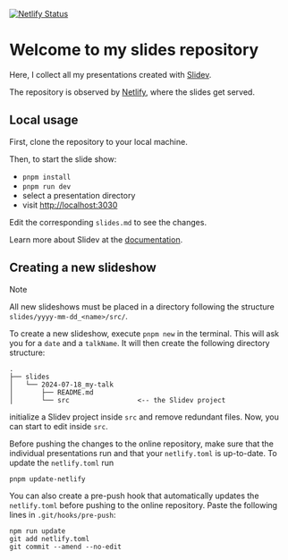 [![Netlify Status](https://api.netlify.com/api/v1/badges/c682e67c-3cf8-4aa2-aa45-e437e47a7597/deploy-status)](https://app.netlify.com/projects/markusritschel-talks/deploys)


# Welcome to my slides repository

Here, I collect all my presentations created with [Slidev](https://github.com/slidevjs/slidev).

The repository is observed by [Netlify](https://www.netlify.com/), where the slides get served.



## Local usage

First, clone the repository to your local machine.

Then, to start the slide show:

- `pnpm install`
- `pnpm run dev`
- select a presentation directory
- visit <http://localhost:3030>

Edit the corresponding `slides.md` to see the changes.

Learn more about Slidev at the [documentation](https://sli.dev/).


## Creating a new slideshow

> [!NOTE]
> All new slideshows must be placed in a directory following the structure `slides/yyyy-mm-dd_<name>/src/`.

To create a new slideshow, execute `pnpm new` in the terminal.
This will ask you for a `date` and a `talkName`.
It will then create the following directory structure:
```
.
├── slides
│   └── 2024-07-18_my-talk
│       ├── README.md
│       └── src                 <-- the Slidev project
```
initialize a Slidev project inside `src` and remove redundant files.
Now, you can start to edit inside `src`.


Before pushing the changes to the online repository, make sure that the individual presentations run and that your `netlify.toml` is up-to-date.
To update the `netlify.toml` run
```
pnpm update-netlify
```

You can also create a pre-push hook that automatically updates the `netlify.toml` before pushing to the online repository.
Paste the following lines in `.git/hooks/pre-push`:
```
npm run update
git add netlify.toml
git commit --amend --no-edit
```
